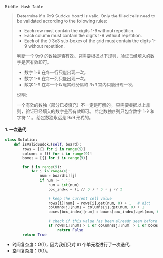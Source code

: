 `Middle `  `Hash Table`

>Determine if a 9x9 Sudoku board is valid. Only the filled cells need to be validated according to the following rules:
>
>- Each row must contain the digits 1-9 without repetition.
>- Each column must contain the digits 1-9 without repetition.
>- Each of the 9 3x3 sub-boxes of the grid must contain the digits 1-9 without repetition.
>
>判断一个 9x9 的数独是否有效。只需要根据以下规则，验证已经填入的数字是否有效即可。
>
>- 数字 1-9 在每一行只能出现一次。
>- 数字 1-9 在每一列只能出现一次。
>- 数字 1-9 在每一个以粗实线分隔的 3x3 宫内只能出现一次。
>
>说明:
>
>一个有效的数独（部分已被填充）不一定是可解的。
>只需要根据以上规则，验证已经填入的数字是否有效即可。
>给定数独序列只包含数字 1-9 和字符 '.' 。
>给定数独永远是 9x9 形式的。

#### 1. 一次迭代

```python
class Solution:
    def isValidSudoku(self, board):
        rows = [{} for i in range(9)]
        columns = [{} for i in range(9)]
        boxes = [{} for i in range(9)]

        for i in range(9):
            for j in range(9):
                num = board[i][j]
                if num != '.':
                    num = int(num)
                    box_index = (i // 3 ) * 3 + j // 3
                    
                    # keep the current cell value
                    rows[i][num] = rows[i].get(num, 0) + 1   # dict
                    columns[j][num] = columns[j].get(num, 0) + 1
                    boxes[box_index][num] = boxes[box_index].get(num, 0) + 1
                    
                    # check if this value has been already seen before
                    if rows[i][num] > 1 or columns[j][num] > 1 or boxes[box_index][num] > 1:
                        return False         
        return True
```

- 时间复杂度：$O(1)$，因为我们只对 `81` 个单元格进行了一次迭代。
- 空间复杂度：$O(1)$。